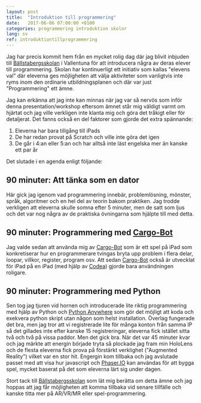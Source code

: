 ```yaml
---
layout: post
title:  "Introduktion till programmering"
date:   2017-06-06 07:00:00 +0100
categories: programmering introduktion skolor
lang: sv
ref: introduktiontillprogrammering
---
```

Jag har precis kommit hem från en mycket rolig dag där jag blivit inbjuden till [Bällstabergsskolan] i Vallentuna för att introducera några av deras elever till programmering. Skolan har kontinuerligt ett initiativ som kallas "elevens val" där eleverna ges möjligheten att välja aktiviteter som vanligtvis inte ryms inom den ordinarie utbildningsplanen och där var just "Programmering" ett ämne.

Jag kan erkänna att jag inte kan minnas när jag var så nervös som inför denna presentation/workshop eftersom ämnet står mig väldigt varmt om hjärtat och jag ville verkligen inte klanta mig och göra det tråkigt eller för detaljerat. Det fanns också en del faktorer som gjorde det extra spännande:

1. Eleverna har bara tillgång till iPads
2. De har redan provat på Scratch och ville inte göra det igen
3. De går i 4:an eller 5:an och har alltså inte läst engelska mer än kanske ett par år

Det slutade i en agenda enligt följande:

90 minuter: Att tänka som en dator
---
Här gick jag igenom vad programmering innebär, problemlösning, mönster, språk, algoritmer och en hel del av teorin bakom praktiken. Jag trodde verkligen att eleverna skulle somna efter 5 minuter, men de satt som ljus och det var nog några av de praktiska övningarna som hjälpte till med detta.

90 minuter: Programmering med [Cargo-Bot]
---
Jag valde sedan att använda mig av [Cargo-Bot] som är ett spel på iPad som konkretiserar hur en programmerare tvingas bryta upp problem i flera delar, loopar, villkor, register, program osv. Att sedan [Cargo-Bot] också är utvecklat för iPad på en iPad (med hjälp av [Codea]) gjorde bara användningen roligare.

90 minuter: Programmering med Python
---
Sen tog jag tjuren vid hornen och introducerade lite riktig programmering med hjälp av Python och [Python Anywhere] som gör det möjligt att koda och exekvera python skript utan någon som helst installation. Överlag fungerade det bra, men jag tror att vi registrerade lite för många konton från samma IP så det gillades inte efter kanske 15 registreringar, eleverna fick istället sitta två och två på vissa paddor. Men det gick bra. När det var 45 minuter kvar och jag märkte att energin började tryta så plockade jag fram min HoloLens och de flesta eleverna fick prova på förstärkt verklighet ("Augmented Reality") vilket var en stor hit. Engergin kom tillbaka och jag avslutade passet med att visa hur javascript och [Phaser.IO] kan användas för att bygga spel, mycket baserat på det som eleverna lärt sig under dagen.

Stort tack till [Bällstabergsskolan] som lät mig berätta om detta ämne och jag hoppas att jag får möjligheten att komma tillbaka vid senare tillfälle och kanske titta mer på AR/VR/MR eller spel-programmering.

[Bällstabergsskolan]: http://www.vallentuna.se/sv/ballstabergsskolan/
[Cargo-Bot]: https://itunes.apple.com/us/app/cargo-bot/id519690804
[Codea]: https://itunes.apple.com/us/app/codea/id439571171
[Python Anywhere]: http://www.pythonanywhere.com
[Phaser.IO]: http://phaser.io/
